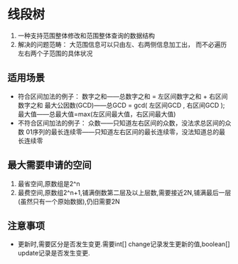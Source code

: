 # 线段树
1) 一种支持范围整体修改和范围整体查询的数据结构
2) 解决的问题范畴：
大范围信息可以只由左、右两侧信息加工出，
而不必遍历左右两个子范围的具体状况

## 适用场景
* 符合区间加法的例子：
数字之和——总数字之和 = 左区间数字之和 + 右区间数字之和
最大公因数(GCD)——总GCD = gcd( 左区间GCD , 右区间GCD );
最大值——总最大值=max(左区间最大值，右区间最大值)
* 不符合区间加法的例子：
众数——只知道左右区间的众数，没法求总区间的众数
01序列的最长连续零——只知道左右区间的最长连续零，没法知道总的最长连续零

## 最大需要申请的空间
1) 最省空间,原数组是2^n
2) 最费空间,原数组2^n+1,铺满倒数第二层及以上层数,需要接近2N,铺满最后一层(虽然只有一个原始数据),仍旧需要2N



## 注意事项

* 更新时,需要区分是否发生变更.需要int[] change记录发生更新的值,boolean[] update记录是否发生变更.







